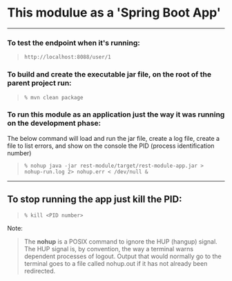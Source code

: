 # This modulue as a 'Spring Boot App'
---

### To test the endpoint when it's running:
> `http://localhost:8088/user/1`

### To build and create the executable jar file, on the root of the parent project run:
> `% mvn clean package`

### To run this module as an application just the way it was running on the development phase:
The below command will load and run the jar file, create a log file, create a file to list errors, and show on the console the PID (process identification number)
> `% nohup java -jar rest-module/target/rest-module-app.jar > nohup-run.log 2> nohup.err < /dev/null &`

--- 

## To stop running the app just kill the PID:
> `% kill <PID number>`

Note:
>The **nohup** is a POSIX command to ignore the HUP (hangup) signal. 
The HUP signal is, by convention, the way a terminal warns dependent processes of logout. 
Output that would normally go to the terminal goes to a file called nohup.out if it has not already been redirected.

